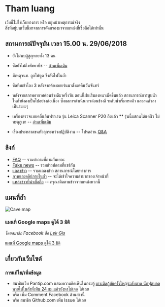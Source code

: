 # Tham luang

เว็บนี้ไม่ใช่เว็บทางการ หรือ อยู่หน้าเหตุการณ์จริง  
สิ่งที่อยู่บนเว็บนี้มาจากการคัดกรองมาจากแหล่งที่เชื่อถือได้เท่านั้น

## สถานการณ์ปัจจุบัน เวลา 15.00 น. 29/06/2018

- ยังไม่พบผู้สูญหายทั้ง 13 คน
- ซีลยังไม่ถึงพัทยาบีช -- [อ่านเพิ่มเติม](./faq/จากสามแยกไปพัทยาบีชห่างแค่ไหน/)

- มีเหตุจนท. ถูกไฟดูด จึงตัดไฟในถ้ำ
- ซีลทีมเข้าโถง 3 หลังจากต้องถอยร่นมาตั้งแต่คืนวันจันทร์
- หลังจากสภาพอากาศค่อนข้างดีมาครึ่งวัน ตอนนี้ฝนเริ่มลงหนาเม็ดขึ้นแล้ว สถานการณ์การสูบน้ำในถ้ำยังคงเป็นไปอย่างต่อเนื่อง ซึ่งผลการดำเนินการค่อนข้างดี ระดับน้ำเริ่มทรงตัว และลดตัวลงเป็นระยะๆ
- เครื่องตรวจแบบคลื่นอินฟราเรด รุ่น Leica Scanner P20 ถึงแล้ว ** รุ่นนี้แสกนได้แค่ผิว ไม่ทะลุภูเขา -- [อ่านเพิ่มเติม](./fakes/แสกนทะลุภูเขาเห็นเด็กๆเลย)

- เรื่องประหลาดขนหัวลุกระหว่างปฏิบัติงาน -- โปรดอ่าน [Q&A](./faq/เกิดเรื่องประหลาดขนหัวลุก)

## ลิงก์

- [FAQ](./faq) -- รวมคำถามที่ถามกันเยอะ
- [Fake news](./fakes) -- รวมข่าวปลอมที่แชร์กัน
- [แถลงข่าว](./statements) -- รวมแถลงข่าว สถานการณ์โดยทางการ
- [ภาพและคลิปภายในถ้ำ](./inside-view) -- จะได้เข้าใจความลำบากของเจ้าหน้าที่
- [แหล่งข่าวที่น่าเชื่อถือ](./news) -- กรุณาติดตามข่าวจากแหล่งพวกนี้

## แผนที่ถ้ำ

![Cave map](./assets/images/overview_map1.jpg)

### แผนที่ Google maps ดูได้ 3 มิติ

*โดยสมาชิก Facebook ชื่อ [Lek Gis](https://www.facebook.com/lekgis)*

[แผนที่ Google maps ดูได้ 3 มิติ](https://www.google.com/maps/d/viewer?mid=1XNbZ-QjjXkKxjtkfiKARvRfdh-JxBi3-)

## เกี่ยวกับเว็บไซต์

### การแก้ไข/เพิ่มข้อมูล

- สมาชิกเว็บ Pantip.com แสดงความคิดเห็นในกระทู้ [เกาะติดกู้ภัยครั้งใหญ่ระดับภาค นักฟุตบอลหายไปในถ้ำทั้งทีม 24 ชม.แล้วยังหาไม่เจอ](https://pantip.com/topic/37803852/) ได้เลย
- หรือ เพิ่ม Comment Facebook ด้านล่างนี้
- หรือ สมาชิก Github.com เพิ่ม Issue ได้เลย

<div class="fb-comments" data-href="https://thewapp.github.io/tham-luang-sar/" data-numposts="5"></div>
<div id="fb-root"></div>
<script>(function(d, s, id) {
  var js, fjs = d.getElementsByTagName(s)[0];
  if (d.getElementById(id)) return;
  js = d.createElement(s); js.id = id;
  js.src = 'https://connect.facebook.net/en_US/sdk.js#xfbml=1&version=v3.0';
  fjs.parentNode.insertBefore(js, fjs);
}(document, 'script', 'facebook-jssdk'));</script>
